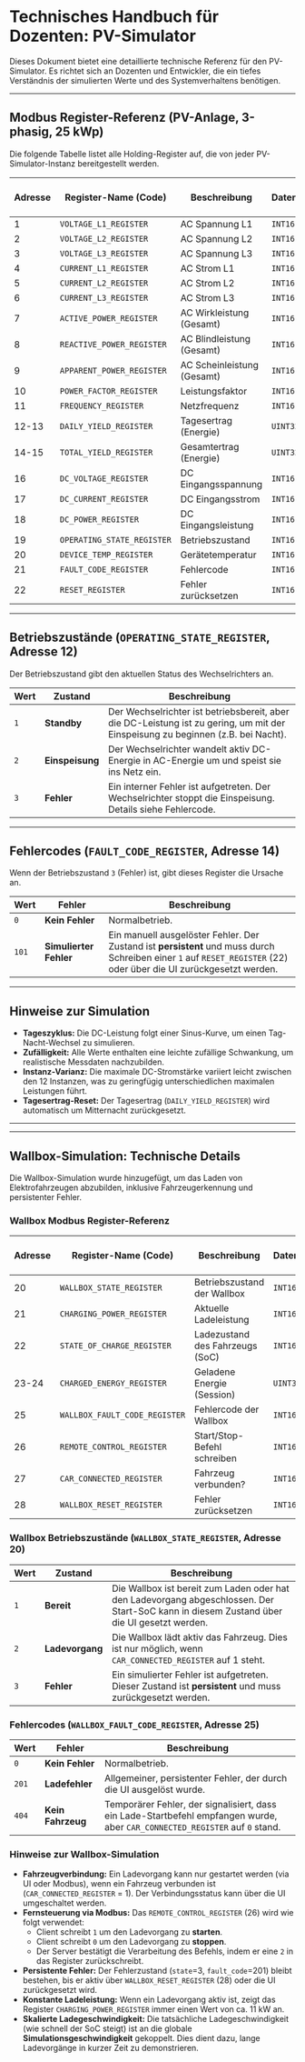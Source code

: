# Technisches Handbuch für Dozenten: PV-Simulator

Dieses Dokument bietet eine detaillierte technische Referenz für den PV-Simulator. Es richtet sich an Dozenten und Entwickler, die ein tiefes Verständnis der simulierten Werte und des Systemverhaltens benötigen.

---

## Modbus Register-Referenz (PV-Anlage, 3-phasig, 25 kWp)

Die folgende Tabelle listet alle Holding-Register auf, die von jeder PV-Simulator-Instanz bereitgestellt werden.

| Adresse | Register-Name (Code) | Beschreibung | Datentyp | Client Faktor | Einheit | Min. Wert (ca.) | Max. Wert (ca.) |
|---|---|---|---|---|---|---|---|
| 1 | `VOLTAGE_L1_REGISTER` | AC Spannung L1 | `INT16` | `0.1` | V | 229.0 | 231.0 |
| 2 | `VOLTAGE_L2_REGISTER` | AC Spannung L2 | `INT16` | `0.1` | V | 229.0 | 231.0 |
| 3 | `VOLTAGE_L3_REGISTER` | AC Spannung L3 | `INT16` | `0.1` | V | 229.0 | 231.0 |
| 4 | `CURRENT_L1_REGISTER` | AC Strom L1 | `INT16` | `0.01` | A | 0.0 | ~36.2 |
| 5 | `CURRENT_L2_REGISTER` | AC Strom L2 | `INT16` | `0.01` | A | 0.0 | ~36.2 |
| 6 | `CURRENT_L3_REGISTER` | AC Strom L3 | `INT16` | `0.01` | A | 0.0 | ~36.2 |
| 7 | `ACTIVE_POWER_REGISTER` | AC Wirkleistung (Gesamt) | `INT16` | `1` | W | 0 | ~25000 |
| 8 | `REACTIVE_POWER_REGISTER` | AC Blindleistung (Gesamt) | `INT16` | `1` | VAR | 0 | ~5000 |
| 9 | `APPARENT_POWER_REGISTER` | AC Scheinleistung (Gesamt) | `INT16` | `1` | VA | 0 | ~25500 |
| 10 | `POWER_FACTOR_REGISTER` | Leistungsfaktor | `INT16` | `0.01` | - | 0.95 | 1.00 |
| 11 | `FREQUENCY_REGISTER` | Netzfrequenz | `INT16` | `0.01` | Hz | 49.98 | 50.02 |
| 12-13 | `DAILY_YIELD_REGISTER` | Tagesertrag (Energie) | `UINT32` | `1` | Wh | 0 | Kumulativ |
| 14-15 | `TOTAL_YIELD_REGISTER` | Gesamtertrag (Energie) | `UINT32` | `1` | kWh | 500 | Kumulativ |
| 16 | `DC_VOLTAGE_REGISTER` | DC Eingangsspannung | `INT16` | `0.1` | V | 800.0 | 900.0 |
| 17 | `DC_CURRENT_REGISTER` | DC Eingangsstrom | `INT16` | `0.01` | A | 0.0 | ~29.4 |
| 18 | `DC_POWER_REGISTER` | DC Eingangsleistung | `INT16` | `1` | W | 0 | ~25000 |
| 19 | `OPERATING_STATE_REGISTER` | Betriebszustand | `INT16` | `1` | - | 1 | 3 |
| 20 | `DEVICE_TEMP_REGISTER` | Gerätetemperatur | `INT16` | `0.1` | °C | 24.5 | ~65.0 |
| 21 | `FAULT_CODE_REGISTER` | Fehlercode | `INT16` | `1` | - | 0 | 101 |
| 22 | `RESET_REGISTER` | Fehler zurücksetzen | `INT16` | `1` | - | *Write-Only* | *Write-Only* |

---

## Betriebszustände (`OPERATING_STATE_REGISTER`, Adresse 12)

Der Betriebszustand gibt den aktuellen Status des Wechselrichters an.

| Wert | Zustand | Beschreibung |
|---|---|---|
| `1` | **Standby** | Der Wechselrichter ist betriebsbereit, aber die DC-Leistung ist zu gering, um mit der Einspeisung zu beginnen (z.B. bei Nacht). |
| `2` | **Einspeisung** | Der Wechselrichter wandelt aktiv DC-Energie in AC-Energie um und speist sie ins Netz ein. |
| `3` | **Fehler** | Ein interner Fehler ist aufgetreten. Der Wechselrichter stoppt die Einspeisung. Details siehe Fehlercode. |

---

## Fehlercodes (`FAULT_CODE_REGISTER`, Adresse 14)

Wenn der Betriebszustand `3` (Fehler) ist, gibt dieses Register die Ursache an.

| Wert | Fehler | Beschreibung |
|---|---|---|
| `0` | **Kein Fehler** | Normalbetrieb. |
| `101` | **Simulierter Fehler** | Ein manuell ausgelöster Fehler. Der Zustand ist **persistent** und muss durch Schreiben einer `1` auf `RESET_REGISTER` (22) oder über die UI zurückgesetzt werden. |

---

## Hinweise zur Simulation

*   **Tageszyklus:** Die DC-Leistung folgt einer Sinus-Kurve, um einen Tag-Nacht-Wechsel zu simulieren.
*   **Zufälligkeit:** Alle Werte enthalten eine leichte zufällige Schwankung, um realistische Messdaten nachzubilden.
*   **Instanz-Varianz:** Die maximale DC-Stromstärke variiert leicht zwischen den 12 Instanzen, was zu geringfügig unterschiedlichen maximalen Leistungen führt.
*   **Tagesertrag-Reset:** Der Tagesertrag (`DAILY_YIELD_REGISTER`) wird automatisch um Mitternacht zurückgesetzt.

---
---

## Wallbox-Simulation: Technische Details

Die Wallbox-Simulation wurde hinzugefügt, um das Laden von Elektrofahrzeugen abzubilden, inklusive Fahrzeugerkennung und persistenter Fehler.

### Wallbox Modbus Register-Referenz

| Adresse | Register-Name (Code) | Beschreibung | Datentyp | Client Faktor | Einheit | Min. Wert (ca.) | Max. Wert (ca.) |
|---|---|---|---|---|---|---|---|
| 20 | `WALLBOX_STATE_REGISTER` | Betriebszustand der Wallbox | `INT16` | `1` | - | 1 | 3 |
| 21 | `CHARGING_POWER_REGISTER` | Aktuelle Ladeleistung | `INT16` | `1` | W | 0 | ~11050 |
| 22 | `STATE_OF_CHARGE_REGISTER`| Ladezustand des Fahrzeugs (SoC)| `INT16` | `1` | % | 0 | 100 |
| 23-24| `CHARGED_ENERGY_REGISTER`| Geladene Energie (Session) | `UINT32`| `1` | Wh | 0 | Kumulativ |
| 25 | `WALLBOX_FAULT_CODE_REGISTER`| Fehlercode der Wallbox | `INT16` | `1` | - | 0 | 404 |
| 26 | `REMOTE_CONTROL_REGISTER`| Start/Stop-Befehl schreiben | `INT16` | `1` | - | *Write-Only* | *Write-Only* |
| 27 | `CAR_CONNECTED_REGISTER` | Fahrzeug verbunden? | `INT16` | `1` | - | 0 | 1 |
| 28 | `WALLBOX_RESET_REGISTER` | Fehler zurücksetzen | `INT16` | `1` | - | *Write-Only* | *Write-Only* |

### Wallbox Betriebszustände (`WALLBOX_STATE_REGISTER`, Adresse 20)

| Wert | Zustand | Beschreibung |
|---|---|---|
| `1` | **Bereit** | Die Wallbox ist bereit zum Laden oder hat den Ladevorgang abgeschlossen. Der Start-SoC kann in diesem Zustand über die UI gesetzt werden. |
| `2` | **Ladevorgang** | Die Wallbox lädt aktiv das Fahrzeug. Dies ist nur möglich, wenn `CAR_CONNECTED_REGISTER` auf 1 steht. |
| `3` | **Fehler** | Ein simulierter Fehler ist aufgetreten. Dieser Zustand ist **persistent** und muss zurückgesetzt werden. |

### Fehlercodes (`WALLBOX_FAULT_CODE_REGISTER`, Adresse 25)

| Wert | Fehler | Beschreibung |
|---|---|---|
| `0` | **Kein Fehler** | Normalbetrieb. |
| `201`| **Ladefehler** | Allgemeiner, persistenter Fehler, der durch die UI ausgelöst wurde. |
| `404`| **Kein Fahrzeug** | Temporärer Fehler, der signalisiert, dass ein Lade-Startbefehl empfangen wurde, aber `CAR_CONNECTED_REGISTER` auf `0` stand. |

### Hinweise zur Wallbox-Simulation

*   **Fahrzeugverbindung:** Ein Ladevorgang kann nur gestartet werden (via UI oder Modbus), wenn ein Fahrzeug verbunden ist (`CAR_CONNECTED_REGISTER` = 1). Der Verbindungsstatus kann über die UI umgeschaltet werden.
*   **Fernsteuerung via Modbus:** Das `REMOTE_CONTROL_REGISTER` (26) wird wie folgt verwendet:
    *   Client schreibt `1` um den Ladevorgang zu **starten**.
    *   Client schreibt `0` um den Ladevorgang zu **stoppen**.
    *   Der Server bestätigt die Verarbeitung des Befehls, indem er eine `2` in das Register zurückschreibt.
*   **Persistente Fehler:** Der Fehlerzustand (`state`=3, `fault_code`=201) bleibt bestehen, bis er aktiv über `WALLBOX_RESET_REGISTER` (28) oder die UI zurückgesetzt wird.
*   **Konstante Ladeleistung:** Wenn ein Ladevorgang aktiv ist, zeigt das Register `CHARGING_POWER_REGISTER` immer einen Wert von ca. 11 kW an.
*   **Skalierte Ladegeschwindigkeit:** Die tatsächliche Ladegeschwindigkeit (wie schnell der SoC steigt) ist an die globale **Simulationsgeschwindigkeit** gekoppelt. Dies dient dazu, lange Ladevorgänge in kurzer Zeit zu demonstrieren.
